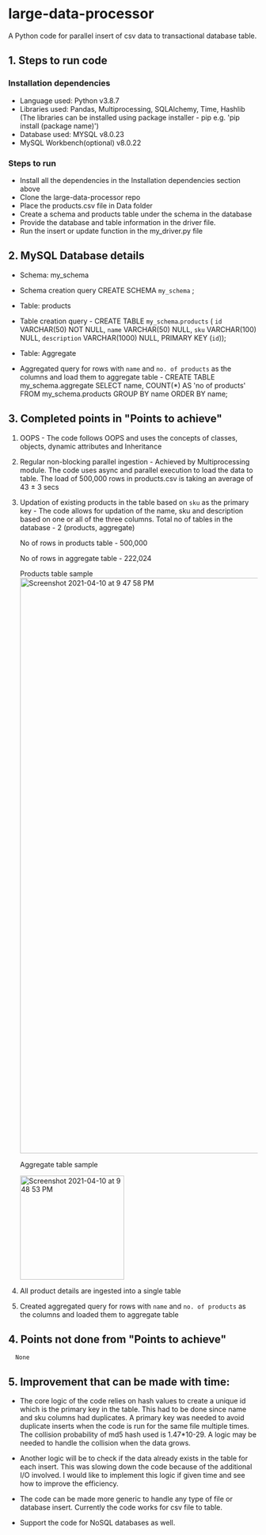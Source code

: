 # large-data-processor
A Python code for parallel insert of csv data to transactional database table.

## 1. Steps to run code
### Installation dependencies
  - Language used: Python v3.8.7
  - Libraries used: Pandas, Multiprocessing, SQLAlchemy, Time, Hashlib (The libraries can be installed using package installer - pip e.g. 'pip install (package name)')
  - Database used: MYSQL v8.0.23
  - MySQL Workbench(optional) v8.0.22
### Steps to run
  - Install all the dependencies in the Installation dependencies section above
  - Clone the large-data-processor repo
  - Place the products.csv file in Data folder
  - Create a schema and products table under the schema in the database
  - Provide the database and table information in the driver file.
  - Run the insert or update function in the my_driver.py file 

## 2. MySQL Database details
  - Schema: my_schema
  - Schema creation query
    CREATE SCHEMA `my_schema` ;
    
  - Table: products
  - Table creation query - 
   CREATE TABLE `my_schema`.`products` (
  `id` VARCHAR(50) NOT NULL,
  `name` VARCHAR(50) NULL,
  `sku` VARCHAR(100) NULL,
  `description` VARCHAR(1000) NULL,
  PRIMARY KEY (`id`));
  
  - Table: Aggregate
  - Aggregated query for rows with `name` and `no. of products` as the columns and load them to aggregate table - 
  CREATE TABLE my_schema.aggregate SELECT name, COUNT(*) AS 'no of products' FROM my_schema.products GROUP BY name ORDER BY name; 

## 3. Completed points in "Points to achieve"
  1. OOPS - The code follows OOPS and uses the concepts of classes, objects, dynamic attributes and Inheritance
  
  2. Regular non-blocking parallel ingestion - Achieved by Multiprocessing module. The code uses async and parallel execution to load the data to table.
     The load of 500,000 rows in products.csv is taking an average of 43 ± 3 secs
     
  3. Updation of existing products in the table based on `sku` as the primary key - The code allows for updation of the name, sku and description 
     based on one or all of the three columns.
     Total no of tables in the database - 2 (products, aggregate)
     
     No of rows in products table - 500,000
     
     No of rows in aggregate table - 222,024
     
     Products table sample
     <img width="1162" alt="Screenshot 2021-04-10 at 9 47 58 PM" src="https://user-images.githubusercontent.com/66643226/114276993-cfd28280-9a46-11eb-869f-157956dec6c7.png">
     
     Aggregate table sample
    
     <img width="210" alt="Screenshot 2021-04-10 at 9 48 53 PM" src="https://user-images.githubusercontent.com/66643226/114277016-f7c1e600-9a46-11eb-86fa-6395e9b95ad6.png">
       
  4. All product details are ingested into a single table
  
  5. Created aggregated query for rows with `name` and `no. of products` as the columns and loaded them to aggregate table
  
## 4. Points not done from "Points to achieve"
      None

## 5. Improvement that can be made with time:
  - The core logic of the code relies on hash values to create a unique id which is the primary key in the table. This had to be done since name and sku columns had duplicates.
    A primary key was needed to avoid duplicate inserts when the code is run for the same file multiple times. 
    The collision probability of md5 hash used is 1.47*10-29. A logic may be needed to handle the collision when the data grows.
    
  - Another logic will be to check if the data already exists in the table for each insert. 
    This was slowing down the code because of the additional I/O involved. 
    I would like to implement this logic if given time and see how to improve the efficiency.
    
  - The code can be made more generic to handle any type of file or database insert. Currently the code works for csv file to table.
  
  - Support the code for NoSQL databases as well.
  
  
  
  
  
  
